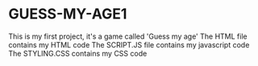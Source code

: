 # GUESS-MY-AGE1
This is my first project, it's a game called 'Guess my age'
The HTML file contains my HTML code
The SCRIPT.JS file contains my javascript code
The STYLING.CSS contains my CSS code

